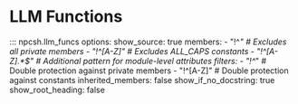 # LLM Functions

::: npcsh.llm_funcs
    options:
      show_source: true
      members:
        - "!^_"          # Excludes all private members
        - "!^[A-Z]"      # Excludes ALL_CAPS constants
        - "!^[A-Z].*$"   # Additional pattern for module-level attributes
      filters:
        - "!^_"          # Double protection against private members
        - "!^[A-Z]"      # Double protection against constants
      inherited_members: false
      show_if_no_docstring: true
      show_root_heading: false